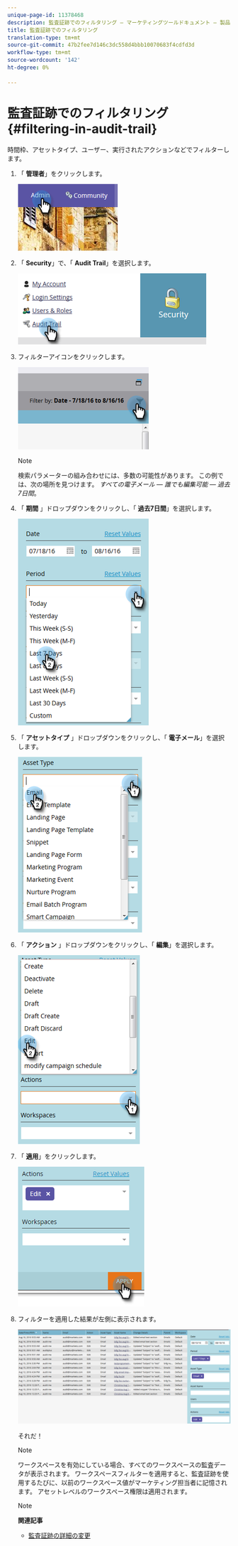 ```yaml
---
unique-page-id: 11378468
description: 監査証跡でのフィルタリング — マーケティングツールドキュメント — 製品ドキュメント
title: 監査証跡でのフィルタリング
translation-type: tm+mt
source-git-commit: 47b2fee7d146c3dc558d4bbb10070683f4cdfd3d
workflow-type: tm+mt
source-wordcount: '142'
ht-degree: 0%

---
```



# 監査証跡でのフィルタリング {#filtering-in-audit-trail}

時間枠、アセットタイプ、ユーザー、実行されたアクションなどでフィルターします。

1. 「 **管理者**」をクリックします。

   ![](assets/one-1.png)

1. 「 **Security**」で、「 **Audit Trail**」を選択します。

   ![](assets/two-1.png)

1. フィルターアイコンをクリックします。

   ![](assets/three.png)

   >[!NOTE]
   >
   >検索パラメーターの組み合わせには、多数の可能性があります。 この例では、次の場所を見つけます。 *すべての電子メール — 誰でも編集可能 — 過去7日間*。

1. 「 **期間** 」ドロップダウンをクリックし、「 **過去7日間**」を選択します。

   ![](assets/four.png)

1. 「 **アセットタイプ** 」ドロップダウンをクリックし、「 **電子メール**」を選択します。

   ![](assets/five.png)

1. 「 **アクション** 」ドロップダウンをクリックし、「 **編集**」を選択します。

   ![](assets/six.png)

1. 「 **適用**」をクリックします。

   ![](assets/seven.png)

1. フィルターを適用した結果が左側に表示されます。

   ![](assets/eight.png)

   それだ！

   >[!NOTE]
   >
   >ワークスペースを有効にしている場合、すべてのワークスペースの監査データが表示されます。 ワークスペースフィルターを適用すると、監査証跡を使用するたびに、以前のワークスペース値がマーケティング担当者に記憶されます。 アセットレベルのワークスペース権限は適用されます。

   >[!NOTE]
   >
   >**関連記事**
   >
   >    
   >    
   >    * [監査証跡の詳細の変更](change-details-in-audit-trail.md)


